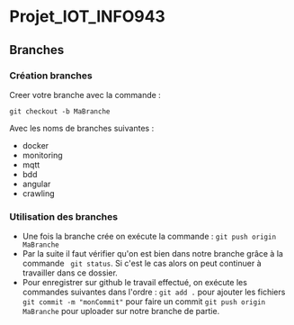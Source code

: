 # Projet_IOT_INFO943
## Branches

### Création branches
Creer votre branche avec la commande : 
```
git checkout -b MaBranche
```
Avec les noms de branches suivantes :
- docker
- monitoring
- mqtt
- bdd
- angular
- crawling

### Utilisation des branches

- Une fois la branche crée on exécute la commande : ```git push origin MaBranche```
- Par la suite il faut vérifier qu'on est bien dans notre branche grâce à la commande ``` git status```. Si c'est le cas alors on peut continuer à travailler dans ce dossier.
- Pour enregistrer sur github le travail effectué, on exécute les commandes suivantes dans l'ordre :
```git add .``` pour ajouter les fichiers
```git commit -m "monCommit"``` pour faire un commit
```git push origin MaBranche``` pour uploader sur notre branche de partie.
